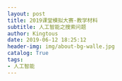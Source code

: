 ```yaml
---
layout: post
title: 2019课堂模拟大赛-教学材料
subtitle: 人工智能之搜索问题
author: Kingtous
date: 2019-06-12 18:25:12
header-img: img/about-bg-walle.jpg
catalog: True
tags:
- 人工智能
---
```



